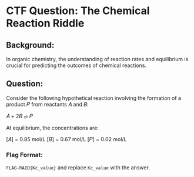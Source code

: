 # CTF Question: The Chemical Reaction Riddle
## Background:
In organic chemistry, the understanding of reaction rates and equilibrium is crucial for predicting the outcomes of chemical reactions.

## Question:
Consider the following hypothetical reaction involving the formation of a product 𝑃 from reactants 𝐴 and 𝐵:

𝐴 + 2𝐵 ⇌ 𝑃

At equilibrium, the concentrations are:

[𝐴] = 0.85 mol/L
[𝐵] = 0.67 mol/L
[𝑃] = 0.02 mol/L

### Flag Format:
`FLAG-RAID{Kc_value}` and replace `Kc_value` with the answer.